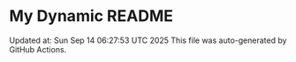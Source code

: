 # My Dynamic README
Updated at: Sun Sep 14 06:27:53 UTC 2025
This file was auto-generated by GitHub Actions.
